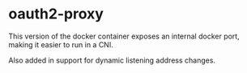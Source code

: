 # oauth2-proxy

This version of the docker container exposes an internal docker port, making it easier to run in a CNI.

Also added in support for dynamic listening address changes.
